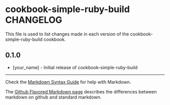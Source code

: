 cookbook-simple-ruby-build CHANGELOG
====================================

This file is used to list changes made in each version of the cookbook-simple-ruby-build cookbook.

0.1.0
-----
- [your_name] - Initial release of cookbook-simple-ruby-build

- - -
Check the [Markdown Syntax Guide](http://daringfireball.net/projects/markdown/syntax) for help with Markdown.

The [Github Flavored Markdown page](http://github.github.com/github-flavored-markdown/) describes the differences between markdown on github and standard markdown.
